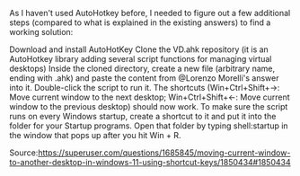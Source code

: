 As I haven't used AutoHotkey before, I needed to figure out a few additional steps (compared to what is explained in the existing answers) to find a working solution:

Download and install AutoHotKey
Clone the VD.ahk repository (it is an AutoHotkey library adding several script functions for managing virtual desktops)
Inside the cloned directory, create a new file (arbitrary name, ending with .ahk) and paste the content from @Lorenzo Morelli's answer into it.
Double-click the script to run it. The shortcuts (Win+Ctrl+Shift+→: Move current window to the next desktop; Win+Ctrl+Shift+←: Move current window to the previous desktop) should now work.
To make sure the script runs on every Windows startup, create a shortcut to it and put it into the folder for your Startup programs. Open that folder by typing shell:startup in the window that pops up after you hit Win + R.


Source:https://superuser.com/questions/1685845/moving-current-window-to-another-desktop-in-windows-11-using-shortcut-keys/1850434#1850434
